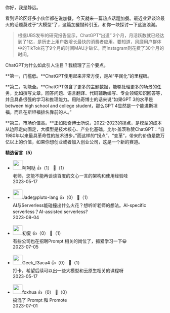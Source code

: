 你好，我是静远。

看到评论区好多小伙伴都在说加餐，今天就来一篇热点话题加餐。最近业界谈论最火的话题莫过于“大模型”了，这篇加餐抛砖引玉，和你一块探讨一下这波浪潮。

> 根据UBS发布的研究报告显示，ChatGPT“出道” 2个月，月活跃数就已经达到了1亿，是历史上用户数增长最快的消费者应用。要知道，风靡用户群体中的TikTok花了9个月的时间MAU才破亿，而Instagram则花费了30个月的时间。

ChatGPT为什么如此引人注目？我梳理了三个要点。

**第一，门槛低。**ChatGPT使用起来非常方便，是AI“平民化”的里程碑。

**第二，功能全。**ChatGPT包含了更多的主题数据，能够处理更多的场景的任务，比如撰写文章，回答问题、语言翻译、代码辅助编写、专业领域知识回答等，并且具备很强的学习和推理能力。用陆奇博士的话来说“如果GPT 3的水平是between high school and college student，那么GPT 4显然是一个能进斯坦福，而且在斯坦福排名靠前的人。”

**第三，市场价值高。**正如陆奇博士所说，2022-2023的拐点，是模型的成本从边际走向固定，大模型是技术核心、产业化基础。比尔·盖茨称赞ChatGPT：“自1980年以来最具革命性的技术进步。”而这样的“拐点”、“变革”，带来的价值是数万亿以上的价值，如果你想创业或者加入创业公司，这是一个新的赛道。
<div><strong>精选留言（5）</strong></div><ul>
<li><img src="http://thirdwx.qlogo.cn/mmopen/vi_32/DYAIOgq83eok3teU5QE3cgFfSAFd2oHiceFHlallptuInQljqut69CsyRpb4diayDNia0915aqjs81icFNA4BcbqDw/132" width="30px"><span>呵呵哒</span> 👍（1） 💬（1）<div>老师，您能不能再谈谈百度的文心一言的架构和使用经验哇</div>2023-05-17</li><br/><li><img src="https://static001.geekbang.org/account/avatar/00/14/95/3c/2fefd0f8.jpg" width="30px"><span>Jade@pluto-lang</span> 👍（0） 💬（1）<div>AI与Serverless能碰撞出什么火花？想听听老师的想法。AI-specific serverless？AI-assisted serverless?</div>2023-08-04</li><br/><li><img src="https://thirdwx.qlogo.cn/mmopen/vi_32/Q0j4TwGTfTLmphicC0uibsr4fsbaZcjb7h4NmHLrpEFGibc1Jt7xv820ZQnAA79VgZRSK9jvL3dJgWMgVM1LkQQbw/132" width="30px"><span>初夏</span> 👍（0） 💬（1）<div>有些公司也在招聘Prompt 相关的岗位了，抓紧学习一下😀</div>2023-07-05</li><br/><li><img src="https://thirdwx.qlogo.cn/mmopen/vi_32/qeL7fNxa4BVLoVicIHwH229cumpteS4KgnsqqTlia3MsANPeY611ekvZr12RPYiafKPRJzEKLNCicThtBAR5IBeBKg/132" width="30px"><span>Geek_f3aca4</span> 👍（0） 💬（1）<div>打卡，希望后续可以出一些大模型和云原生相关的课程呀</div>2023-05-17</li><br/><li><img src="https://static001.geekbang.org/account/avatar/00/13/3f/a5/6775aecb.jpg" width="30px"><span>foxhua</span> 👍（0） 💬（0）<div>搞混了 Prompt 和 Promote </div>2023-07-01</li><br/>
</ul>